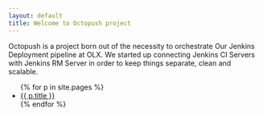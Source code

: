 ```yaml
---
layout: default
title: Welcome to Octopush project
---
```


Octopush is a project born out of the necessity to orchestrate Our Jenkins Deployment pipeline at OLX. We started up connecting Jenkins CI Servers with Jenkins RM Server in order to keep things separate, clean and scalable. 


<ul>
        {% for p in site.pages %}
        <li>
		<a href="{{ site.baseurl }}{{ p.url }}">{{ p.title }}</a>
        </li>
	{% endfor %}
</ul>
